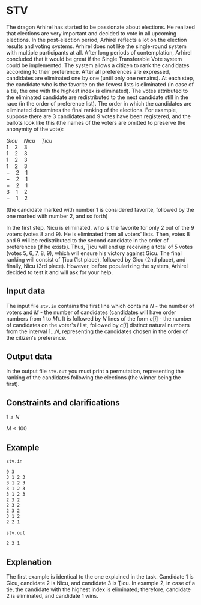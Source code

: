 # STV

The dragon Arhirel has started to be passionate about elections. He realized that elections are very important and decided to vote in all upcoming elections. In the post-election period, Arhirel reflects a lot on the election results and voting systems. Arhirel does not like the single-round system with multiple participants at all. After long periods of contemplation, Arhirel concluded that it would be great if the Single Transferable Vote system could be implemented. The system allows a citizen to rank the candidates according to their preference. After all preferences are expressed, candidates are eliminated one by one (until only one remains). At each step, the candidate who is the favorite on the fewest lists is eliminated (in case of a tie, the one with the highest index is eliminated). The votes attributed to the eliminated candidate are redistributed to the next candidate still in the race (in the order of preference list). The order in which the candidates are eliminated determines the final ranking of the elections. For example, suppose there are $3$ candidates and $9$ votes have been registered, and the ballots look like this (the names of the voters are omitted to preserve the anonymity of the vote):

$Gicu \quad Nicu \quad Ţicu$  
$1 \quad 2 \quad 3$  
$1 \quad 2 \quad 3$  
$1 \quad 2 \quad 3$  
$1 \quad 2 \quad 3$  
$- \quad 2 \quad 1$  
$- \quad 2 \quad 1$  
$- \quad 2 \quad 1$  
$3 \quad 1 \quad 2$  
$- \quad 1 \quad 2$  

(the candidate marked with number $1$ is considered favorite, followed by the one marked with number $2$, and so forth)

In the first step, Nicu is eliminated, who is the favorite for only $2$ out of the $9$ voters (votes $8$ and $9$). He is eliminated from all voters' lists. Then, votes $8$ and $9$ will be redistributed to the second candidate in the order of preferences (if he exists). Thus, Ţicu will end up receiving a total of $5$ votes (votes $5$, $6$, $7$, $8$, $9$), which will ensure his victory against Gicu. The final ranking will consist of Ţicu (1st place), followed by Gicu (2nd place), and finally, Nicu (3rd place). However, before popularizing the system, Arhirel decided to test it and will ask for your help.

## Input data

The input file `stv.in` contains the first line which contains $N$ - the number of voters and $M$ - the number of candidates (candidates will have order numbers from $1$ to $M$). It is followed by $N$ lines of the form $c[i]$ - the number of candidates on the voter's $i$ list, followed by $c[i]$ distinct natural numbers from the interval $1 \dots N$, representing the candidates chosen in the order of the citizen's preference.

## Output data

In the output file `stv.out` you must print a permutation, representing the ranking of the candidates following the elections (the winner being the first).

## Constraints and clarifications

$1 \leq N$

$M \leq 100$

## Example

`stv.in`

```markdown
9 3
3 1 2 3
3 1 2 3
3 1 2 3
3 1 2 3
2 3 2
2 3 2
2 3 2
3 1 2
2 2 1
```

`stv.out`

```markdown
2 3 1
```

## Explanation

The first example is identical to the one explained in the task. Candidate $1$ is Gicu, candidate $2$ is Nicu, and candidate $3$ is Ţicu. In example $2$, in case of a tie, the candidate with the highest index is eliminated; therefore, candidate $2$ is eliminated, and candidate $1$ wins.